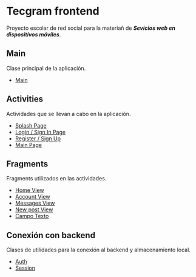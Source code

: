 # Tecgram frontend
Proyecto escolar de red social para la materiañ de ***Sevicios web en dispositivos móviles***.

## Main
Clase principal de la aplicación.
 - [Main](docs/main%20docs/Main.md)

## Activities
Actividades que se llevan a cabo en la aplicación.
 - [Splash Page](docs/activities%20docs/Splash%20Page.md)
 - [Login / Sign In Page](docs/activities%20docs/Login%20Page.md)
 - [Register / Sign Up](docs/activities%20docs/Sign%20Up%20Page.md)
 - [Main Page]()

## Fragments
Fragments utilizados en las actividades.
 - [Home View](docs/fragments%20docs/Home%20View.md)
 - [Account View](docs/fragments%20docs/Account%20View.md)
 - [Messages View](docs/fragments%20docs/Messages%20View.md)
 - [New post View](docs/fragments%20docs/New%20post%20Docs.md)
 - [Campo Texto](docs/fragments%20docs/Campo%20Texto.md)

## Conexión con backend
Clases de utilidades para la conexión al backend y almacenamiento local.
- [Auth](docs/backend%20docs/Auth.md)
- [Session](docs/backend%20docs/Session.md)
<!--stackedit_data:
eyJoaXN0b3J5IjpbLTQ5NTUwOTY3NSw4OTQ0MzExMjIsMTA5Mz
Y5NDUyMl19
-->
